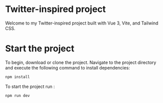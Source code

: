 #  Twitter-inspired project

Welcome to my Twitter-inspired project built with Vue 3, Vite, and Tailwind CSS.

# Start the project

To begin, download or clone the project. Navigate to the project directory and execute the following command to install dependencies:

```bash
npm install
```
To start the project run :

```bash
npm run dev

